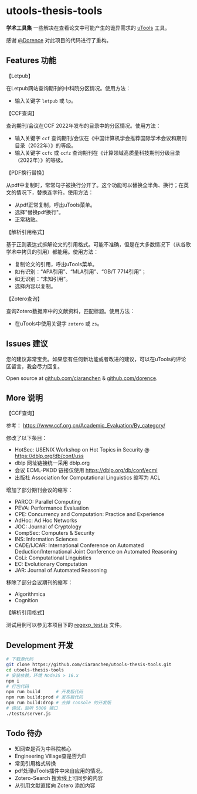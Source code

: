 # utools-thesis-tools

**学术工具集** 一些解决在查看论文中可能产生的诡异需求的 [uTools](u.tools) 工具。

感谢 [@Dorence](https://github.com/Dorence/) 对此项目的代码进行了重构。

## Features 功能

【Letpub】

在Letpub网站查询期刊的中科院分区情况。使用方法：
- 输入关键字 `letpub` 或 `lp`。

【CCF查询】

查询期刊/会议在CCF 2022年发布的目录中的分区情况。使用方法：
- 输入关键字 `ccf` 查询期刊/会议在《中国计算机学会推荐国际学术会议和期刊目录（2022年）》的等级。
- 输入关键字 `ccfc` 或 `ccfz` 查询期刊在《计算领域高质量科技期刊分级目录（2022年）》的等级。

【PDF换行替换】

从pdf中复制时，常常句子被换行分开了。这个功能可以替换全半角、换行；在英文的情况下，替换连字符。使用方法：
- 从pdf正常复制，呼出uTools菜单。
- 选择"替换pdf换行"。
- 正常粘贴。

【解析引用格式】

基于正则表达式拆解论文的引用格式。可能不准确，但是在大多数情况下（从谷歌学术中拷贝的引用）都能用。使用方法：
- 复制论文的引用，呼出uTools菜单。
- 如有识别：“APA引用”、“MLA引用”、“GB/T 7714引用”；
- 如无识别：“未知引用”。
- 选择内容以复制。

【Zotero查询】

查询Zotero数据库中的文献资料，匹配标题。使用方法：
- 在uTools中使用关键字 `zotero` 或 `zs`。

## Issues 建议

您的建议非常宝贵。如果您有任何新功能或者改进的建议，可以在uTools的评论区留言，我会尽力回复。

Open source at [github.com/ciaranchen](https://github.com/ciaranchen/utools-thesis-tools) & [github.com/dorence](https://github.com/Dorence/utools-thesis-tools).

## More 说明

【CCF查询】

参考： https://www.ccf.org.cn/Academic_Evaluation/By_category/

修改了以下条目：
- HotSec: USENIX Workshop on Hot Topics in Security @ https://dblp.org/db/conf/uss
- dblp 网址链接统一采用 dblp.org
- 会议 ECML-PKDD 链接仅使用 https://dblp.org/db/conf/ecml
- 出版社 Association for Computational Linguistics 缩写为 ACL

增加了部分期刊会议的缩写：
- PARCO: Parallel Computing
- PEVA: Performance Evaluation
- CPE: Concurrency and Computation: Practice and Experience
- AdHoc: Ad Hoc Networks
- JOC: Journal of Cryptology
- CompSec: Computers & Security
- INS: Information Sciences
- CADE/IJCAR: International Conference on Automated Deduction/International Joint Conference on Automated Reasoning
- CoLi: Computational Linguistics
- EC: Evolutionary Computation
- JAR: Journal of Automated Reasoning

移除了部分会议期刊的缩写：
- Algorithmica
- Cognition

【解析引用格式】

测试用例可以参见本项目下的 [regexp_test.js](src/regexp_test.js) 文件。

## Development 开发

```bash
# 下载源代码
git clone https://github.com/ciaranchen/utools-thesis-tools.git
cd utools-thesis-tools
# 安装依赖，环境 NodeJS > 16.x
npm i
# 打包代码
npm run build      # 开发版代码
npm run build:prod # 发布版代码
npm run build:drop # 去掉 console 的开发版
# 调试，监听 5000 端口
./tests/server.js
```

## Todo 待办

- 知网查是否为中科院核心
- Engineering Village查是否为EI
- 常见引用格式转换
- pdf处理uTools插件中来自应用的情况。
- Zotero-Search 搜索线上可同步的内容
- 从引用文献直接向 Zotero 添加内容
